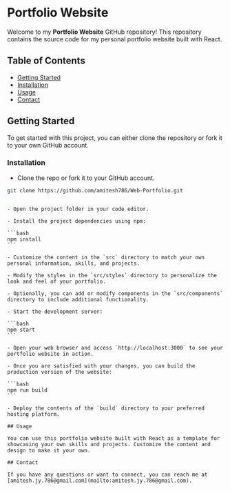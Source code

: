# Portfolio Website

Welcome to my **Portfolio Website** GitHub repository! This repository contains the source code for my personal portfolio website built with React.

## Table of Contents

- [Getting Started](#getting-started)
- [Installation](#installation)
- [Usage](#usage)
- [Contact](#contact)

## Getting Started

To get started with this project, you can either clone the repository or fork it to your own GitHub account.

### Installation

- Clone the repo or fork it to your GitHub account.

```bash
git clone https://github.com/amitesh786/Web-Portfolio.git
```
````

- Open the project folder in your code editor.

- Install the project dependencies using npm:

```bash
npm install
```

- Customize the content in the `src` directory to match your own personal information, skills, and projects.

- Modify the styles in the `src/styles` directory to personalize the look and feel of your portfolio.

- Optionally, you can add or modify components in the `src/components` directory to include additional functionality.

- Start the development server:

```bash
npm start
```

- Open your web browser and access `http://localhost:3000` to see your portfolio website in action.

- Once you are satisfied with your changes, you can build the production version of the website:

```bash
npm run build
```

- Deploy the contents of the `build` directory to your preferred hosting platform.

## Usage

You can use this portfolio website built with React as a template for showcasing your own skills and projects. Customize the content and design to make it your own.

## Contact

If you have any questions or want to connect, you can reach me at [amitesh.jy.786@gmail.com](mailto:amitesh.jy.786@gmail.com).
